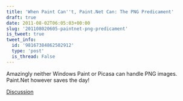 ```yaml
---
title: 'When Paint Can''t, Paint.Net Can: The PNG Predicament'
draft: true
date: 2011-08-02T06:05:03+00:00
slug: '201108020605-paintnet-png-predicament'
is_tweet: true
tweet_info:
  id: '98167384862502912'
  type: 'post'
  is_thread: False
---
```




Amazingly neither Windows Paint or Picasa can handle PNG images. Paint.Net however saves the day!

[Discussion](https://x.com/sytelus/status/98167384862502912)
